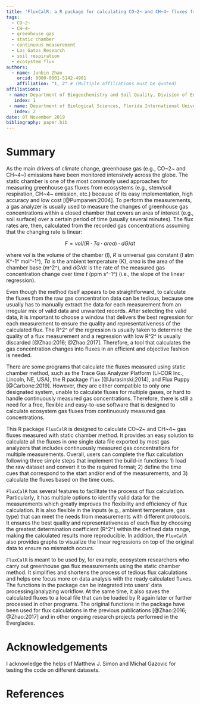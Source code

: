 ```yaml
---
title: 'FluxCalR: a R package for calculating CO~2~ and CH~4~ fluxes from static chambers'
tags:
  - CO~2~
  - CH~4~
  - greenhouse gas
  - static chamber
  - continuous measurement
  - Los Gatos Research 
  - soil respiration
  - ecosystem flux
authors:
  - name: Junbin Zhao
    orcid: 0000-0001-5142-4901
    affiliation: "1, 2" # (Multiple affiliations must be quoted)
affiliations:
 - name: Department of Biogeochemistry and Soil Quality, Division of Environment and Natural Resources, Norwegian Institute of Bioeconomy Research, Ås, Norway
   index: 1
 - name: Department of Biological Sciences, Florida International University, Miami, FL, USA
   index: 2
date: 07 November 2019
bibliography: paper.bib
---
```


# Summary

As the main drivers of climate change, greenhouse gas (e.g., CO~2~ and CH~4~) emissions have been monitored intensively across the globe. The static chamber is one of the most commonly used approaches for measuring greenhouse gas fluxes from ecosystems (e.g., stem/soil respiration, CH~4~ emission, etc.) because of its easy implementation, high accuracy and low cost [@Pumpanen:2004]. To perform the measurements, a gas analyzer is usually used to measure the changes of greenhouse gas concentrations within a closed chamber that covers an area of interest (e.g., soil surface) over a certain period of time (usually several minutes). The flux rates are, then, calculated from the recorded gas concentrations assuming that the changing rate is linear:

$$
F = vol/(R \cdot Ta \cdot area) \cdot dG/dt
$$

where *vol* is the volume of the chamber (l), *R* is universal gas constant (l atm K^-1^ mol^-1^), *Ta* is the ambient temperature (K), *area* is the area of the chamber base (m^2^), and *dG/dt* is the rate of the measured gas concentration change over time *t* (ppm s^-1^) (i.e., the slope of the linear regression).

Even though the method itself appears to be straightforward, to calculate the fluxes from the raw gas concentration data can be tedious, because one usually has to manually extract the data for each measurement from an irregular mix of valid data and unwanted records. After selecting the valid data, it is important to choose a window that delivers the best regression for each measurement to ensure the quality and representativeness of the calculated flux. The R^2^ of the regression is usually taken to determine the quality of a flux measurement and a regression with low R^2^ is usually discarded [@Zhao:2016; @Zhao:2017]. Therefore, a tool that calculates the gas concentration changes into fluxes in an efficient and objective fashion is needed. 

There are some programs that calculate the fluxes measured using static chamber method, such as the Trace Gas Analyzer Platform (LI‐COR Inc., Lincoln, NE, USA), the R package ``flux`` [@Jurasinski:2014], and Flux Puppy [@Carbone:2019]. However, they are either compatible to only one designated system, unable to calculate fluxes for multiple gases, or hard to handle continuously measured gas concentrations. Therefore, there is still a need for a free, flexible and easy-to-use software that is designed to calculate ecosystem gas fluxes from continuously measured gas concentrations. 

This R package ``FluxCalR`` is designed to calculate CO~2~ and CH~4~ gas fluxes measured with static chamber method. It provides an easy solution to calculate all the fluxes in one single data file exported by most gas analyzers that includes continuously measured gas concentrations for multiple measurements. Overall, users can complete the flux calculation following three simple steps that implement the build-in functions: 1) load the raw dataset and convert it to the required format; 2) define the time cues that correspond to the start and/or end of the measurements, and 3) calculate the fluxes based on the time cues. 

``FluxCalR`` has several features to facilitate the process of flux calculation. Particularly, it has multiple options to identify valid data for the measurements which greatly improves the flexibility and efficiency of flux calculation. It is also flexible in the inputs (e.g., ambient temperature, gas type) that can meet the needs from measurements with different protocols. It ensures the best quality and representativeness of each flux by choosing the greatest determination coefficient (R^2^) within the defined data range, making the calculated results more reproducible. In addition, the ``FluxCalR`` also provides graphs to visualize the linear regressions on top of the original data to ensure no mismatch occurs. 

``FluxCalR`` is meant to be used by, for example, ecosystem researchers who carry out greenhouse gas flux measurements using the static chamber method. It simplifies and shortens the process of tedious flux calculations and helps one focus more on data analysis with the ready calculated fluxes. The functions in the package can be integrated into users' data processing/analyzing workflow. At the same time, it also saves the calculated fluxes to a local file that can be loaded by R again later or further processed in other programs. The original functions in the package have been used for flux calculations in the previous publications [@Zhao:2016; @Zhao:2017] and in other ongoing research projects performed in the Everglades.  


# Acknowledgements

I acknowledge the helps of Matthew J. Simon and Michal Gazovic for testing the code on different datasets.

# References
